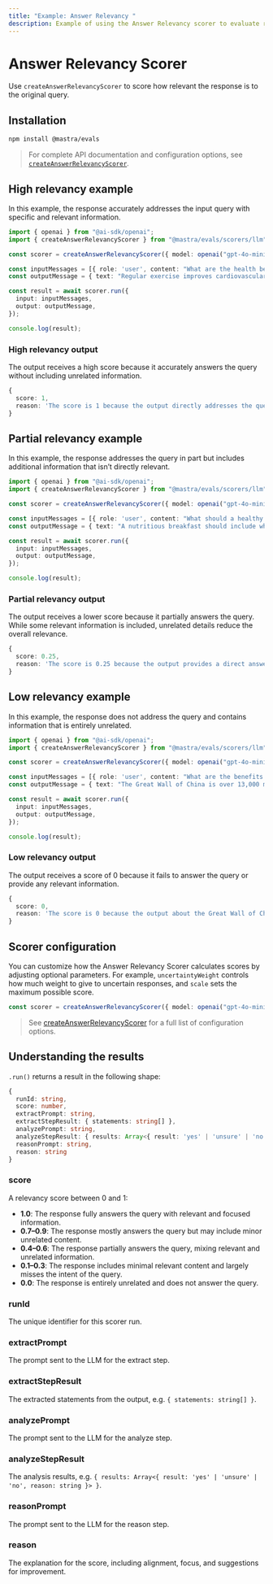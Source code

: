 ```yaml
---
title: "Example: Answer Relevancy "
description: Example of using the Answer Relevancy scorer to evaluate response relevancy to queries.
---
```



# Answer Relevancy Scorer

Use `createAnswerRelevancyScorer` to score how relevant the response is to the original query.

## Installation

```bash copy
npm install @mastra/evals
```

> For complete API documentation and configuration options, see [`createAnswerRelevancyScorer`](/reference/scorers/answer-relevancy).

## High relevancy example

In this example, the response accurately addresses the input query with specific and relevant information.

```typescript filename="src/example-high-answer-relevancy.ts" showLineNumbers copy
import { openai } from "@ai-sdk/openai";
import { createAnswerRelevancyScorer } from "@mastra/evals/scorers/llm";

const scorer = createAnswerRelevancyScorer({ model: openai("gpt-4o-mini") });

const inputMessages = [{ role: 'user', content: "What are the health benefits of regular exercise?" }];
const outputMessage = { text: "Regular exercise improves cardiovascular health, strengthens muscles, boosts metabolism, and enhances mental well-being through the release of endorphins." };

const result = await scorer.run({
  input: inputMessages,
  output: outputMessage,
});

console.log(result);
```

### High relevancy output

The output receives a high score because it accurately answers the query without including unrelated information.

```typescript
{
  score: 1,
  reason: 'The score is 1 because the output directly addresses the question by providing multiple explicit health benefits of regular exercise, including improvements in cardiovascular health, muscle strength, metabolism, and mental well-being. Each point is relevant and contributes to a comprehensive understanding of the health benefits.'
}
```

## Partial relevancy example

In this example, the response addresses the query in part but includes additional information that isn’t directly relevant.

```typescript filename="src/example-partial-answer-relevancy.ts" showLineNumbers copy
import { openai } from "@ai-sdk/openai";
import { createAnswerRelevancyScorer } from "@mastra/evals/scorers/llm";

const scorer = createAnswerRelevancyScorer({ model: openai("gpt-4o-mini") });

const inputMessages = [{ role: 'user', content: "What should a healthy breakfast include?" }];
const outputMessage = { text: "A nutritious breakfast should include whole grains and protein. However, the timing of your breakfast is just as important - studies show eating within 2 hours of waking optimizes metabolism and energy levels throughout the day." };

const result = await scorer.run({
  input: inputMessages,
  output: outputMessage,
});

console.log(result);
```

### Partial relevancy output

The output receives a lower score because it partially answers the query. While some relevant information is included, unrelated details reduce the overall relevance.

```typescript
{
  score: 0.25,
  reason: 'The score is 0.25 because the output provides a direct answer by mentioning whole grains and protein as components of a healthy breakfast, which is relevant. However, the additional information about the timing of breakfast and its effects on metabolism and energy levels is not directly related to the question, leading to a lower overall relevance score.'
}
```

## Low relevancy example

In this example, the response does not address the query and contains information that is entirely unrelated.

```typescript filename="src/example-low-answer-relevancy.ts" showLineNumbers copy
import { openai } from "@ai-sdk/openai";
import { createAnswerRelevancyScorer } from "@mastra/evals/scorers/llm";

const scorer = createAnswerRelevancyScorer({ model: openai("gpt-4o-mini") });

const inputMessages = [{ role: 'user', content: "What are the benefits of meditation?" }];
const outputMessage = { text: "The Great Wall of China is over 13,000 miles long and was built during the Ming Dynasty to protect against invasions." };

const result = await scorer.run({
  input: inputMessages,
  output: outputMessage,
});

console.log(result);
```

### Low relevancy output

The output receives a score of 0 because it fails to answer the query or provide any relevant information.

```typescript
{
  score: 0,
  reason: 'The score is 0 because the output about the Great Wall of China is completely unrelated to the benefits of meditation, providing no relevant information or context that addresses the input question.'
}
```

## Scorer configuration

You can customize how the Answer Relevancy Scorer calculates scores by adjusting optional parameters. For example, `uncertaintyWeight` controls how much weight to give to uncertain responses, and `scale` sets the maximum possible score.

```typescript showLineNumbers copy
const scorer = createAnswerRelevancyScorer({ model: openai("gpt-4o-mini"), options: { uncertaintyWeight: 0.3, scale: 1 } });
```
> See [createAnswerRelevancyScorer](/reference/scorers/answer-relevancy.md) for a full list of configuration options.

## Understanding the results

`.run()` returns a result in the following shape:

```typescript
{
  runId: string,
  score: number,
  extractPrompt: string,
  extractStepResult: { statements: string[] },
  analyzePrompt: string,
  analyzeStepResult: { results: Array<{ result: 'yes' | 'unsure' | 'no', reason: string }> },
  reasonPrompt: string,
  reason: string
}
```

### score

A relevancy score between 0 and 1:

- **1.0**: The response fully answers the query with relevant and focused information.
- **0.7–0.9**: The response mostly answers the query but may include minor unrelated content.
- **0.4–0.6**: The response partially answers the query, mixing relevant and unrelated information.
- **0.1–0.3**: The response includes minimal relevant content and largely misses the intent of the query.
- **0.0**: The response is entirely unrelated and does not answer the query.

### runId
The unique identifier for this scorer run.

### extractPrompt
The prompt sent to the LLM for the extract step.

### extractStepResult
The extracted statements from the output, e.g. `{ statements: string[] }`.

### analyzePrompt
The prompt sent to the LLM for the analyze step.

### analyzeStepResult
The analysis results, e.g. `{ results: Array<{ result: 'yes' | 'unsure' | 'no', reason: string }> }`.

### reasonPrompt
The prompt sent to the LLM for the reason step.

### reason
The explanation for the score, including alignment, focus, and suggestions for improvement.

<GithubLink
  marginTop='mt-16'
  link="https://github.com/mastra-ai/mastra/blob/main/examples/basics/scorers/answer-relevancy"
/>
